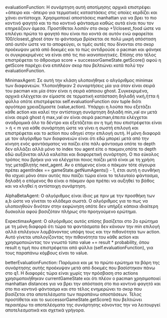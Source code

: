 evaluationFunction: Η συνάρτηση αυτή αποτίμησης αρχικά επιστρέφει +άπειρο και -άπειρο για τερματικές 
καταστάσεις στις οποίες κερδίζει και χάνει αντίστοιχα. Χρησιμοποιεί αποστάσεις manhattan για να βρει το πιο
κοντινό φαγητό και το πιο κοντινό φάντασμα καθώς αυτά είναι που τον επηρεάζουν άμεσα. Προστίθεται λοιπόν 
στο σκορ +1/closest_food ώστε να επιλέγει πρώτα το φαγητό που είναι πιο κοντά σε αυτόν ενώ αφαρείται 
100/closest_ghost όταν το φάντασμα βρίσκεται σε πολύ μικρή απόσταση από αυτόν ώστε να το αποφεύγει, οι 
τιμές αυτές που δίνονται στο σκορ προέκυψαν μετά από δοκιμές και το πώς αντιδρούσε ο pacman και φάνηκε 
οι συγκρεκριμένες να είναι από τις πιο ικανοποιητικές. Επίσης στο τέλος επιστρέφεται το άθροισμα 
score + successorGameState.getScore() αφού η getScore παρέχει ένα επιπλέον σκορ που βελτιώνει κατά πολύ
την evaluationFunction.

MinimaxAgent: Σε αυτή την κλάση υλοποιήθηκε ο αλγόριθμος minimax των διαφανειών. Υλοποιήθηκαν 2 συναρτήσεις
μία για όταν είναι σειρά του pacman και μία όταν είναι η σειρά κάποιου ghost. Συγκεκριμένα, αρχικά ελέγχεται αν
είμαστε σε τερματική κατάσταση δηλαδή νική,ήττα ή φύλλο οπότε επιστρέφεται self.evaluationFunction σαν tuple διότι
αργότερα χρειαζόμαστε (value,action). Υπάρχει η λούπα που εξετάζει κάθε action και καλεί την αντίστοιχη
συνάρτηση δηλαδή min_val αν μετά είναι σειρά ghost ή max_val αν είναι σειρά pacman,έπειτα ελέγχεται αναδρομικά 
όλο το δέντρο και εξετάζεται αν η τιμή που επιστρέφεται είναι > ή < m για κάθε συνάρτηση ώστε να γίνει η σωστή επιλογή
και επιστρέφεται και το action που οδηγεί στην επιλογή αυτή. Η μόνη διαφορά με τον αλγόριθμο των διαφανειών είναι ότι
εδώ μπορεί μετά από την κίνηση ενός φαντάσματος να παίζει είτε πάλι φάντασμα οπότε το depth δεν αλλάζει αλλά μόνο
το index του agent είτε ο πακμαν,οπότε το depth εδώ αυξάνεται αλλά καλείται και διαφορετική συνάρτηση. Ο πιο εύκολος
τρόπος που βρήκα για να ελέγχεται ποιος παίζει μετά είναι με τη χρήση της μεταβλητής next_agent. Αν ο επόμενος είναι
ο πάκμαν τότε σίγουρα πρέπει agentIndex == gameState.getNumAgents() - 1, έτσι αυτή η συνθήκη θα ισχυεί μόνο όταν αυτός 
που παίζει τώρα είναι το τελευταίο φάντασμα, δηλαδή ο επόμενος θα είναι ο πάκμαν άρα πρέπει να αυξηθεί το βάθος και να
κληθεί η αντίστοιχη συνάρτηση.

AlphaBetaAgent: Ο αλγόριθμος είναι ίδιος με πριν με την προσθήκη των a,b ώστε να γίνεται το κλάδεμα σωστά.
Ο αλγόριθμος για το πως να υλοποιηθούν δινόταν στην εκφώνηση οπότε δεν υπήρξε κάποια ιδιαίτερη δυσκολία 
αφού βασιζόταν πλήρως στο προηγούμενο ερώτημα.

ExpectimaxAgent: Ο αλγόριθμος αυτός επίσης βασίζεται στο 2ο ερώτημα με τη μόνη διαφορά ότι τώρα τα φαντάσματα
δεν κάνουν την min επιλογή αλλά επιλέγουν λαμβάνοντας υπόψη τους και την πιθανότητα των action. Αυτό γίνεται 
υπολογίζοντας την πιθανότητα του κάθε action και χρησιμοποιώντας τον γνωστό τύπο value += result * probability, 
όπου result η τιμή που επιστρέφεται από φύλλα (self.evaluationFunction), για τους παραπάνω κόμβους
είναι το value.

betterEvaluationFunction: Παρόμοια και με το πρώτο ερώτημα τα βάρη της συνάρτησης αυτής προέκυψαν μετά από
δοκιμές που βασίστηκαν πάνω στο q1. Η διαφορές τώρα είναι χωρίς την πρόσβαση στο actions χρησιμοποιήθηκαν 
currentGameState και ότι πλέον ο pacman χρησιμοποιεί manhattan distances για να βρει την απόσταση στο πιο κοντινό 
φαγητό και στο πιο κοντινό φάντασμα και στο τέλος ενημερώνει το σκορ που βασίζεται στα αποτελέσματα των παραπάνω αποστάσεων.
Τέλος προστίθεται και το successorGameState.getScore() που βελτιώνει περαιτέρω τα αποτελέσματα της συνάρτησης κάνοντας την να
λειτουργεί αποτελεσματικά και σχετικά γρήγορα.